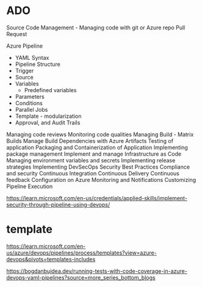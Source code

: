 # ADO

Source Code Management - Managing code with git or Azure repo
Pull Request

Azure Pipeline
  - YAML Syntax
  - Pipeline Structure 
  - Trigger
  - Source
  - Variables
     - Predefined variables
  - Parameters
  - Conditions
  - Parallel Jobs
  - Template - modularization 
  - Approval, and Audit Trails

Managing code reviews
Monitoring code qualities
Managing Build - Matrix Builds
Manage Build Dependencies with Azure Artifacts
Testing of application
Packaging and Containerization of Application
Implementing package  management
Implement and manage Infrastructure as Code
Managing environment variables and secrets 
Implementing release strategies
Implementing DevSecOps 
Security Best Practices
Compliance and security
Continuous Integration
Continuous Delivery
Continuous feedback
Configuration on Azure
Monitoring and Notifications
Customizing Pipeline Execution

https://learn.microsoft.com/en-us/credentials/applied-skills/implement-security-through-pipeline-using-devops/

# template
https://learn.microsoft.com/en-us/azure/devops/pipelines/process/templates?view=azure-devops&pivots=templates-includes



https://bogdanbujdea.dev/running-tests-with-code-coverage-in-azure-devops-yaml-pipelines?source=more_series_bottom_blogs